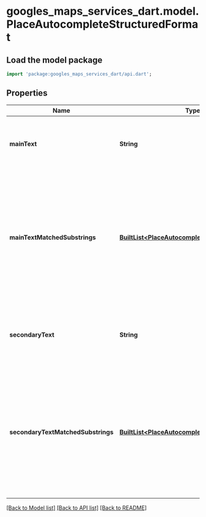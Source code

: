 # googles_maps_services_dart.model.PlaceAutocompleteStructuredFormat

## Load the model package
```dart
import 'package:googles_maps_services_dart/api.dart';
```

## Properties
Name | Type | Description | Notes
------------ | ------------- | ------------- | -------------
**mainText** | **String** | Contains the main text of a prediction, usually the name of the place. | 
**mainTextMatchedSubstrings** | [**BuiltList&lt;PlaceAutocompleteMatchedSubstring&gt;**](PlaceAutocompleteMatchedSubstring.md) | Contains an array with `offset` value and `length`. These describe the location of the entered term in the prediction result text, so that the term can be highlighted if desired. | 
**secondaryText** | **String** | Contains the secondary text of a prediction, usually the location of the place. | 
**secondaryTextMatchedSubstrings** | [**BuiltList&lt;PlaceAutocompleteMatchedSubstring&gt;**](PlaceAutocompleteMatchedSubstring.md) | Contains an array with `offset` value and `length`. These describe the location of the entered term in the prediction result text, so that the term can be highlighted if desired. | [optional] 

[[Back to Model list]](../README.md#documentation-for-models) [[Back to API list]](../README.md#documentation-for-api-endpoints) [[Back to README]](../README.md)


